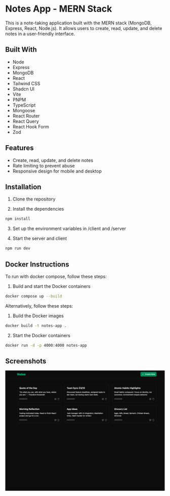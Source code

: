 # Notes App - MERN Stack

This is a note-taking application built with the MERN stack (MongoDB, Express, React, Node.js). It allows users to create, read, update, and delete notes in a user-friendly interface.

## Built With

- Node
- Express
- MongoDB
- React
- Tailwind CSS
- Shadcn UI
- Vite
- PNPM
- TypeScript
- Mongoose
- React Router
- React Query
- React Hook Form
- Zod

## Features

- Create, read, update, and delete notes
- Rate limiting to prevent abuse
- Responsive design for mobile and desktop

## Installation

1. Clone the repository

2. Install the dependencies

```bash
npm install
```

3. Set up the environment variables in /client and /server

4. Start the server and client

```bash
npm run dev
```

## Docker Instructions

To run with docker compose, follow these steps:

1. Build and start the Docker containers

```bash
docker compose up --build
```

Alternatively, follow these steps:

1. Build the Docker images

```bash
docker build -t notes-app .
```

2. Start the Docker containers

```bash
docker run -d -p 4000:4000 notes-app
```

## Screenshots

![Screenshot 1](./screenshots/1.png)
